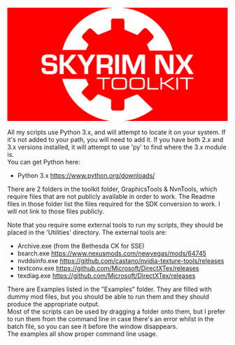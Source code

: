 ![Skyrim NX Toolkit](Skyrim-NX-Toolkit.png)

All my scripts use Python 3.x, and will attempt to locate it on your system.  If it's not added to your path, you will need to add it.  If you have both 2.x and 3.x versions installed, it will attempt to use 'py' to find where the 3.x module is.  
You can get Python here:
- Python 3.x https://www.python.org/downloads/

There are 2 folders in the toolkit folder, GraphicsTools & NvnTools, which require files that are not publicly available in order to work.  The Readme files in those folder list the files required for the SDK conversion to work.  I will not link to those files publicly.

Note that you require some external tools to run my scripts, they should be placed in the 'Utilities' directory.
The external tools are:
- Archive.exe (from the Bethesda CK for SSE)
- bsarch.exe <https://www.nexusmods.com/newvegas/mods/64745>
- nvddsinfo.exe <https://github.com/castano/nvidia-texture-tools/releases>
- textconv.exe <https://github.com/Microsoft/DirectXTex/releases>
- texdiag.exe <https://github.com/Microsoft/DirectXTex/releases>

There are Examples listed in the "Examples" folder.  They are filled with dummy mod files, but you should be able to run them and they should produce the appropriate output.  
Most of the scripts can be used by dragging a folder onto them, but I prefer to run them from the command line in case there's an error whilst in the batch file, so you can see it before the window disappears.  
The examples all show proper command line usage.
